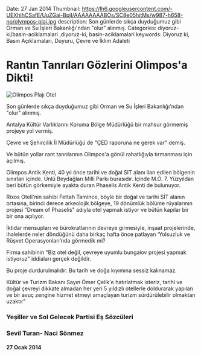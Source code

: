 Date: 27 Jan 2014
Thumbnail: https://lh6.googleusercontent.com/-UEXhIhCSafE/UuZGai-BpjI/AAAAAAAABOs/SC8e05hitMs/w987-h658-no/olympos-plaj.jpg
description: Son günlerde sıkça duyduğumuz gibi Orman ve Su İşleri Bakanlığı'ndan "olur" alınmış. 
Categories: diyoruz-ki/basin-aciklamalari ,diyoruz-ki, basin-aciklamalari
keywords: Diyoruz ki, Basın Açıklamaları, Duyuru, Çevre ve İklim Adaleti

# Rantın Tanrıları Gözlerini Olimpos'a Dikti!

![Olimpos Plajı Otel](https://lh6.googleusercontent.com/-UEXhIhCSafE/UuZGai-BpjI/AAAAAAAABOs/SC8e05hitMs/w987-h658-no/olympos-plaj.jpg)

Son günlerde sıkça duyduğumuz gibi Orman ve Su İşleri Bakanlığı'ndan "olur" alınmış.
 
Antalya Kültür Varlıklarını Koruma Bölge Müdürlüğü bir mahsur görmemiş projeye yol vermiş.
 
Çevre ve Şehircilik İl Müdürlüğü de "ÇED raporuna ne gerek var" demiş.
 
Ve bütün yollar rant tanrılarının Olimpos'a gönül rahatlığıyla tırmanması için açılmış.
 
Olimpos Antik Kenti, 40 yıl önce tarihi ve doğal SIT alanı ilan edilen bölgenin sınırları içinde. Ünlü Beydağları Milli Parkı burasıdır. İçinde M.Ö. 7. Yüzyıldan beri bütün görkemiyle ayakta duran Phaselis Antik Kenti de bulunuyor.
 
Rixos Oteli'nin sahibi Fettah Tamince, böyle bir doğal ve tarihi SİT alanın ortasına, birinci derece arkeolojik bölgeye, 19 dönümlük bölüme rüyalarının projesi "Dream of Phaselis" adıyla otel yapmak istiyor ve bütün kapılar bir bir ona açılıyor.
 
İktidar mensupları ve bürokratlarının devreye girmesiyle, inşaat projelerinde, ihalelerde neler döndüğünü daha birkaç hafta önce patlayan ‘Yolsuzluk ve Rüşvet Operasyonları’nda görmedik mi?
 
Firma sahibinin "Biz otel değil, çevreye uyumlu bungalov projesi yapmak istiyoruz" iddiaları gerçek değildir.
 
Bu proje durdurulmalıdır. Bu tarih ve doğa kıyımına sessiz kalınamaz.
 
Kültür ve Turizm Bakanı Sayın Ömer Çelik'e hatırlatmak isteriz, tarihi ve doğal çevreyi dikkate almadan her yeri 5 yıldızlı otellerle doldurarak yapılan ve bir avuç zengine hizmet etmeyi amaçlayan turizm sürdürülebilir olmaktan uzaktır"
 
 
### Yeşiller ve Sol Gelecek Partisi Eş Sözcüleri
### Sevil Turan- Naci Sönmez


#### 27 Ocak 2014
